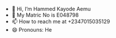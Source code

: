 - 👋 Hi, I’m Hammed Kayode Aemu
- 👀 My Matric No is E048798
- 📫 How to reach me at +2347015035129
- 😄 Pronouns: He


<!---
E048798/E048798 is a ✨ special ✨ repository because its `README.md` (this file) appears on your GitHub profile.
You can click the Preview link to take a look at your changes.
--->
